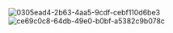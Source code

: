 ![0305ead4-2b63-4aa5-9cdf-cebf110d6be3](https://github.com/kienack123/GameClone/assets/63443597/c8645f02-6f35-416a-a1f1-7793fedeba93)
![ce69c0c8-64db-49e0-b0bf-a5382c9b078c](https://github.com/kienack123/GameClone/assets/63443597/496ed388-a0e8-407a-9a2c-1d574d0b44e7)
